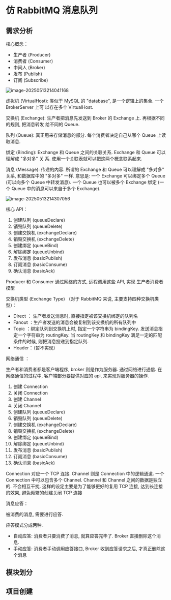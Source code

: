 # 仿 RabbitMQ 消息队列

## 需求分析

核⼼概念：

-  ⽣产者 (Producer) 
- 消费者 (Consumer)  
- 中间⼈ (Broker) 
- 发布 (Publish) 
-  订阅 (Subscribe)

![image-20250513214041168](C:\Users\wyf\AppData\Roaming\Typora\typora-user-images\image-20250513214041168.png)

虚拟机 (VirtualHost): 类似于 MySQL 的 "database", 是⼀个逻辑上的集合. ⼀个 BrokerServer 上可 以存在多个 VirtualHost. 

 交换机 (Exchange): 生产者把消息先发送到 Broker 的 Exchange 上. 再根据不同的规则, 把消息转发 给不同的 Queue. 

 队列 (Queue): 真正用来存储消息的部分. 每个消费者决定自己从哪个 Queue 上读取消息. 

绑定 (Binding): Exchange 和 Queue 之间的关联关系. Exchange 和 Queue 可以理解成 "多对多" 关 系. 使⽤⼀个关联表就可以把这两个概念联系起来.

消息 (Message): 传递的内容. 所谓的 Exchange 和 Queue 可以理解成 "多对多" 关系, 和数据库中的 "多对多" ⼀样. 意思是: ⼀个 Exchange 可以绑定多个 Queue (可以向多个 Queue 中转发消息). ⼀个 Queue 也可以被多个 Exchange 绑定 (⼀个 Queue 中的消息可以来⾃于多个 Exchange).

![image-20250513214307056](C:\Users\wyf\AppData\Roaming\Typora\typora-user-images\image-20250513214307056.png)

核心 API：

1. 创建队列 (queueDeclare) 
2. 销毁队列 (queueDelete) 
3. 创建交换机 (exchangeDeclare) 
4. 销毁交换机 (exchangeDelete) 
5. 创建绑定 (queueBind) 
6. 解除绑定 (queueUnbind) 
7. 发布消息 (basicPublish) 
8. 订阅消息 (basicConsume) 
9. 确认消息 (basicAck)

Producer 和 Consumer 通过⽹络的⽅式, 远程调⽤这些 API, 实现 ⽣产者消费者模型

交换机类型 (Exchange Type) （对于 RabbitMQ 来说, 主要⽀持四种交换机类型）：

- Direct  ： 生产者发送消息时, 直接指定被该交换机绑定的队列名
- Fanout ：生产者发送的消息会被复制到该交换机的所有队列中
- Topic  ：绑定队列到交换机上时, 指定⼀个字符串为 bindingKey. 发送消息指定⼀个字符串为 routingKey. 当 routingKey 和 bindingKey 满⾜⼀定的匹配条件的时候, 则把消息投递到指定队列.
- Header：（暂不实现）

⽹络通信 ：

⽣产者和消费者都是客户端程序, broker 则是作为服务器. 通过网络进行通信. 在网络通信的过程中, 客户端部分要提供对应的 api, 来实现对服务器的操作.

1. 创建 Connection
2. 关闭 Connection
3. 创建 Channel
4. 关闭 Channel
5. 创建队列 (queueDeclare)
6. 销毁队列 (queueDelete)
7. 创建交换机 (exchangeDeclare)
8. 销毁交换机 (exchangeDelete)
9. 创建绑定 (queueBind)
10. 解除绑定 (queueUnbind)
11. 发布消息 (basicPublish)
12. 订阅消息 (basicConsume)
13. 确认消息 (basicAck)

Connection 对应⼀个 TCP 连接.
Channel 则是 Connection 中的逻辑通道.
⼀个 Connection 中可以包含多个 Channel.
Channel 和 Channel 之间的数据是独立的. 不会相互干扰.
这样的设定主要是为了能够更好的复⽤ TCP 连接, 达到⻓连接的效果, 避免频繁的创建关闭 TCP 连接

消息应答：

被消费的消息, 需要进⾏应答.

应答模式分成两种.

- ⾃动应答: 消费者只要消费了消息, 就算应答完毕了. Broker 直接删除这个消息.
- ⼿动应答: 消费者⼿动调⽤应答接⼝, Broker 收到应答请求之后, 才真正删除这个消息

## 模块划分



## 项目创建

